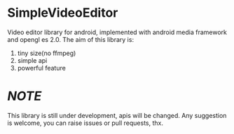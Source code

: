 # SimpleVideoEditor
Video editor library for android, implemented with android media framework and opengl es 2.0.
The aim of this library is:
1. tiny size(no ffmpeg)
2. simple api
3. powerful feature
# *NOTE*
This library is still under development, apis will be changed.
Any suggestion is welcome, you can raise issues or pull requests, thx.

